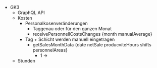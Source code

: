 - GK3
	- GraphQL API
	- Kosten
		- Personalkosenveränderungen
			- Taggenau oder für den ganzen Monat
			- receivePersonnellCostsChanges {month manualAverage}
		- Tag + Schicht werden manuell eingetragen
			- getSalesMonthData {date netSale producviteHours shifts personnelAreas}
				- 1 -> 
	- Stunden